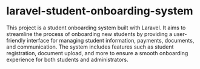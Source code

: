 # laravel-student-onboarding-system

This project is a student onboarding system built with Laravel. It aims to streamline the process of onboarding new students by providing a user-friendly interface for managing student information, payments, documents, and communication. The system includes features such as student registration, document upload, and more to ensure a smooth onboarding experience for both students and administrators.
